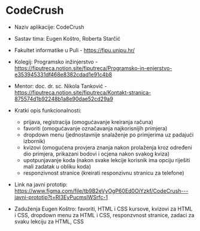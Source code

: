 # CodeCrush
- Naziv aplikacije: CodeCrush
- Sastav tima: Eugen Koštro, Roberta Starčić
- Fakultet informatike u Puli - https://fipu.unipu.hr/
- Kolegij: Programsko inžinjerstvo - https://fiputreca.notion.site/fiputreca/Programsko-in-enjerstvo-e353945331df468e8382cdad1e91c4b8

- Mentor: doc. dr. sc. Nikola Tanković - https://fiputreca.notion.site/fiputreca/Kontakt-stranica-875574d1b92248b1a8e90dae52cd29a9

- Kratki opis funkcionalnosti: 
  - prijava, registracija (omogućavanje kreiranja računa)
  - favoriti (omogućavanje označavanja najkorisnijih primjera)
  - dropdown menu (jednostavnije snalaženje po primjerima uz padajući izbornik)
  - kvizovi (omogućena provjera znanja nakon prolaženja kroz određeni dio primjera, prikazani bodovi i ocjena nakon svakog kviza)
  - upotpunjavanje koda (nakon svake lekcije korisnik ima opciju riješiti mali zadatak u obliku koda)
  - responzivnost stranice (kreirati responzivnu stranicu za telefone)
  
- Link na javni prototip: https://www.figma.com/file/tb9B2eVyOgP60Ed0OiYzkf/CodeCrush---javni-prototip?t=RI3EyPucmsIWSrfc-1
- Zaduženja Eugen Koštro: favoriti, HTML i CSS kursove, kvizovi za HTML i CSS, dropdown menu za HTML i CSS, responzvnost stranice, zadaci za svaku lekciju za HTML, CSS 
